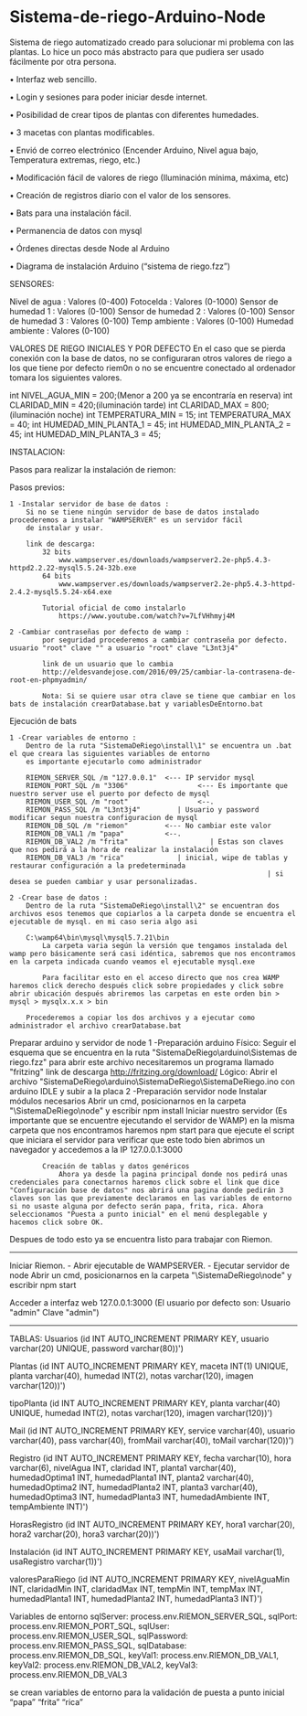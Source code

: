 ﻿# Sistema-de-riego-Arduino-Node

Sistema de riego automatizado creado para solucionar mi problema con las plantas. 
Lo hice un poco más abstracto para que pudiera ser usado fácilmente por otra persona.

•	Interfaz web sencillo.

•	Login y sesiones para poder iniciar desde internet.

•	Posibilidad de crear tipos de plantas con diferentes humedades.

•	3 macetas con plantas modificables.

•	Envió de correo electrónico (Encender Arduino, Nivel agua bajo, Temperatura extremas, riego, etc.)

•	Modificación fácil de valores de riego (Iluminación mínima, máxima, etc)

•	Creación de registros diario con el valor de los sensores.

•	Bats para una instalación fácil.

•	Permanencia de datos con mysql

•	Órdenes directas desde Node al Arduino

•	Diagrama de instalación Arduino (“sistema de riego.fzz”)

SENSORES:

Nivel de agua : Valores (0-400)
Fotocelda : Valores (0-1000)
Sensor de humedad 1 : Valores (0-100)
Sensor de humedad 2 : Valores (0-100)
Sensor de humedad 3 : Valores (0-100)
Temp ambiente : Valores (0-100)
Humedad ambiente : Valores (0-100)

VALORES DE RIEGO INICIALES Y POR DEFECTO
En el caso que se pierda conexión con la base de datos, no se configuraran otros valores de riego a los que tiene por defecto riem0n o no se encuentre conectado al ordenador tomara los siguientes valores.

int NIVEL_AGUA_MIN = 200;(Menor a 200 ya se encontraría en reserva)
int CLARIDAD_MIN = 420;(iluminación tarde)
int CLARIDAD_MAX = 800;(iluminación noche)
int TEMPERATURA_MIN = 15;
int TEMPERATURA_MAX = 40;
int HUMEDAD_MIN_PLANTA_1 = 45;
int HUMEDAD_MIN_PLANTA_2 = 45;
int HUMEDAD_MIN_PLANTA_3 = 45;

INSTALACION:

Pasos para realizar la instalación de riemon:

Pasos previos:

	1 -Instalar servidor de base de datos :
		Si no se tiene ningún servidor de base de datos instalado procederemos a instalar "WAMPSERVER" es un servidor fácil
		de instalar y usar.

		link de descarga:
			32 bits
				www.wampserver.es/downloads/wampserver2.2e-php5.4.3-httpd2.2.22-mysql5.5.24-32b.exe
			64 bits 
				www.wampserver.es/downloads/wampserver2.2e-php5.4.3-httpd-2.4.2-mysql5.5.24-x64.exe

			Tutorial oficial de como instalarlo
				https://www.youtube.com/watch?v=7LfVHhmyj4M
	
	2 -Cambiar contraseñas por defecto de wamp :
			por seguridad procederemos a cambiar contraseña por defecto. usuario "root" clave "" a usuario "root" clave "L3nt3j4"
			
			link de un usuario que lo cambia
			http://eldesvandejose.com/2016/09/25/cambiar-la-contrasena-de-root-en-phpmyadmin/
			
			Nota: Si se quiere usar otra clave se tiene que cambiar en los bats de instalación crearDatabase.bat y variablesDeEntorno.bat

Ejecución de bats

	1 -Crear variables de entorno :
		Dentro de la ruta "SistemaDeRiego\install\1" se encuentra un .bat el que creara las siguientes variables de entorno
		es importante ejecutarlo como administrador
		
		RIEMON_SERVER_SQL /m "127.0.0.1"  <--- IP servidor mysql
		RIEMON_PORT_SQL /m "3306"				  <--- Es importante que nuestro server use el puerto por defecto de mysql
		RIEMON_USER_SQL /m "root"				  <--.
		RIEMON_PASS_SQL /m "L3nt3j4"         | Usuario y password modificar segun nuestra configuracion de mysql
		RIEMON_DB_SQL /m "riemon"         <--- No cambiar este valor
		RIEMON_DB_VAL1 /m "papa"          <--.
		RIEMON_DB_VAL2 /m "frita"				     | Estas son claves que nos pedirá a la hora de realizar la instalación
		RIEMON_DB_VAL3 /m "rica"             | inicial, wipe de tablas y restaurar configuración a la predeterminada
													               | si desea se pueden cambiar y usar personalizadas.

	2 -Crear base de datos :
		Dentro de la ruta "SistemaDeRiego\install\2" se encuentran dos archivos esos tenemos que copiarlos a la carpeta donde se encuentra el ejecutable de mysql. en mi caso seria algo asi 

		C:\wamp64\bin\mysql\mysql5.7.21\bin 
			La carpeta varia según la versión que tengamos instalada del wamp pero básicamente será casi idéntica, sabremos que nos encontramos en la carpeta indicada cuando veamos el ejecutable mysql.exe

			Para facilitar esto en el acceso directo que nos crea WAMP haremos click derecho después click sobre propiedades y click sobre abrir ubicación después abriremos las carpetas en este orden bin > mysql > mysqlx.x.x > bin

		Procederemos a copiar los dos archivos y a ejecutar como administrador el archivo crearDatabase.bat

Preparar arduino y servidor de node
	1 -Preparación arduino
		Físico:
			Seguir el esquema que se encuentra en la ruta "SistemaDeRiego\arduino\Sistemas de riego.fzz" para abrir este archivo necesitaremos un programa llamado "fritzing"
			link de descarga
			http://fritzing.org/download/
		Lógico:
			Abrir el archivo "SistemaDeRiego\arduino\SistemaDeRiego\SistemaDeRiego.ino con arduino IDLE y subir a la placa
	2 -Preparación servidor node
			Instalar módulos necesarios
				Abrir un cmd, posicionarnos en la carpeta "\SistemaDeRiego\node" y escribir npm install
			Iniciar nuestro servidor (Es importante que se encuentre ejecutando el servidor de WAMP)
				en la misma carpeta que nos encontramos haremos npm start para que ejecute el script que iniciara el servidor
				para verificar que este todo bien abrimos un navegador y accedemos a la IP 127.0.0.1:3000

			Creación de tablas y datos genéricos
				Ahora ya desde la pagina principal donde nos pedirá unas credenciales para conectarnos haremos click sobre el link que dice "Configuración base de datos" nos abrirá una pagina donde pedirán 3 claves son las que previamente declaramos en las variables de entorno si no usaste alguna por defecto serán papa, frita, rica. Ahora seleccionamos "Puesta a punto inicial" en el menú desplegable y hacemos click sobre OK.

Despues de todo esto ya se encuentra listo para trabajar con Riemon.

***********************************************************************************

Iniciar Riemon.
	- Abrir ejecutable de WAMPSERVER.
	- Ejecutar servidor de node 
		Abrir un cmd, posicionarnos en la carpeta "\SistemaDeRiego\node" y escribir npm start

Acceder a interfaz web
	127.0.0.1:3000 (El usuario por defecto son: Usuario "admin" Clave "admin")

***********************************************************************************

TABLAS:
Usuarios
(id INT AUTO_INCREMENT PRIMARY KEY, 
usuario varchar(20) UNIQUE, 
password varchar(80))')


Plantas
(id INT AUTO_INCREMENT PRIMARY KEY,
 maceta INT(1) UNIQUE, 
planta varchar(40), 
humedad INT(2), 
notas varchar(120), 
imagen varchar(120))')

tipoPlanta
(id INT AUTO_INCREMENT PRIMARY KEY, 
planta varchar(40) UNIQUE, 
humedad INT(2), 
notas varchar(120), 
imagen varchar(120))')

Mail
(id INT AUTO_INCREMENT PRIMARY KEY, 
service varchar(40), 
usuario varchar(40), 
pass varchar(40), 
fromMail varchar(40), 
toMail varchar(120))')  

Registro
(id INT AUTO_INCREMENT PRIMARY KEY, 
fecha varchar(10), 
hora varchar(6), 
nivelAgua INT, 
claridad INT, 
planta1 varchar(40), 
humedadOptima1 INT, 
humedadPlanta1 INT,
planta2 varchar(40),
humedadOptima2 INT, 
humedadPlanta2 INT, 
planta3 varchar(40), 
humedadOptima3 INT, 
humedadPlanta3 INT, 
humedadAmbiente INT, 
tempAmbiente INT)')

HorasRegistro
(id INT AUTO_INCREMENT PRIMARY KEY, 
hora1 varchar(20), 
hora2 varchar(20), 
hora3 varchar(20))')

Instalación
(id INT AUTO_INCREMENT PRIMARY KEY, 
usaMail varchar(1),
usaRegistro varchar(1))') 
   
valoresParaRiego
(id INT AUTO_INCREMENT PRIMARY KEY,
 nivelAguaMin INT, 
claridadMin INT, 
claridadMax INT,
 tempMin INT, 
tempMax INT, 
humedadPlanta1 INT, 
humedadPlanta2 INT, 
humedadPlanta3 INT)')

Variables de entorno 
    sqlServer: process.env.RIEMON_SERVER_SQL,
    sqlPort: process.env.RIEMON_PORT_SQL,
    sqlUser: process.env.RIEMON_USER_SQL,
    sqlPassword: process.env.RIEMON_PASS_SQL,
    sqlDatabase: process.env.RIEMON_DB_SQL,
    keyVal1: process.env.RIEMON_DB_VAL1,
    keyVal2: process.env.RIEMON_DB_VAL2,
    keyVal3: process.env.RIEMON_DB_VAL3

se crean  variables de entorno para la validación de puesta a punto inicial “papa” “frita” “rica”